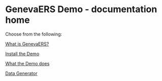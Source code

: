 # GenevaERS Demo - documentation home

Choose from the following:

[What is GenevaERS?](IntroGenevaERS.md)



 [Install the Demo](InstallDemo.md)

 [What the Demo does](WhatDemoDoes.md)

 [Data Generator](DataGenerator.md)
 


